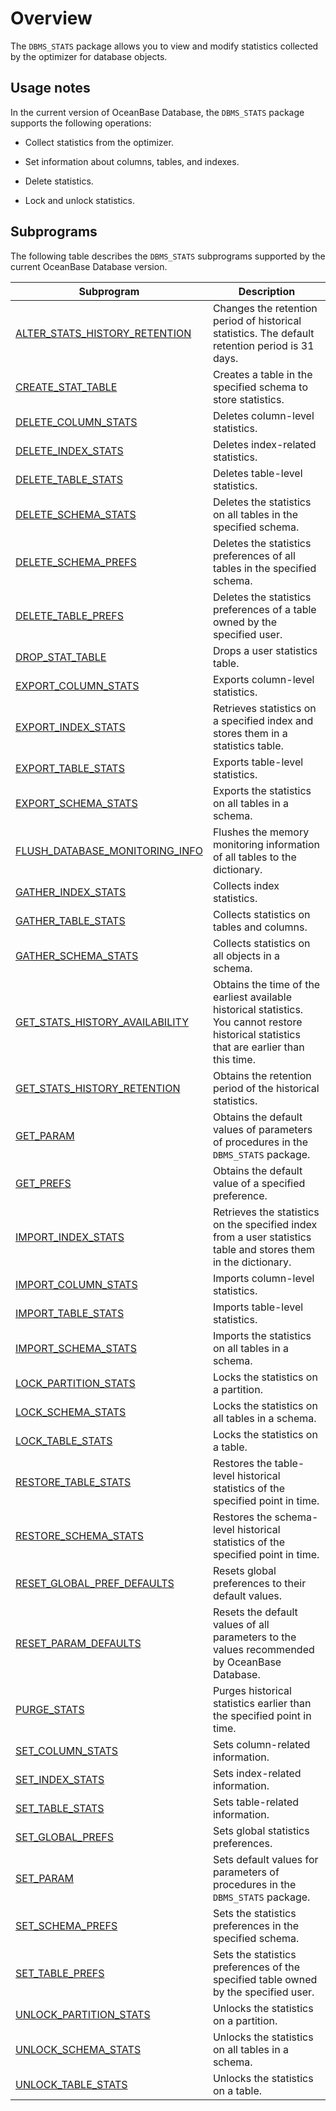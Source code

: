 # Overview

The `DBMS_STATS` package allows you to view and modify statistics collected by the optimizer for database objects.

## Usage notes

In the current version of OceanBase Database, the `DBMS_STATS` package supports the following operations:

* Collect statistics from the optimizer.

* Set information about columns, tables, and indexes.

* Delete statistics.

* Lock and unlock statistics.


## Subprograms

The following table describes the `DBMS_STATS` subprograms supported by the current OceanBase Database version.

| **Subprogram**                                                               | **Description**                                                                                                                             |
|------------------------------------------------------------------------------|---------------------------------------------------------------------------------------------------------------------------------------------|
| [ALTER_STATS_HISTORY_RETENTION](2.alter-stats-history-retention-mysql.md)    | Changes the retention period of historical statistics. The default retention period is 31 days.                                             |
| [CREATE_STAT_TABLE](3.create-stat-table-mysql.md)                            | Creates a table in the specified schema to store statistics.                                                                                |
| [DELETE_COLUMN_STATS](4.delete-column-stats-mysql.md)                        | Deletes column-level statistics.                                                                                                            |
| [DELETE_INDEX_STATS](5.delete-index-stats-mysql.md)                          | Deletes index-related statistics.                                                                                                           |
| [DELETE_TABLE_STATS](6.delete-table-stats-mysql.md)                          | Deletes table-level statistics.                                                                                                             |
| [DELETE_SCHEMA_STATS](7.delete-schema-stats-mysql.md)                        | Deletes the statistics on all tables in the specified schema.                                                                               |
| [DELETE_SCHEMA_PREFS](8.delete-schema-prefs-mysql.md)                        | Deletes the statistics preferences of all tables in the specified schema.                                                                   |
| [DELETE_TABLE_PREFS](9.delete-table-prefs-mysql.md)                          | Deletes the statistics preferences of a table owned by the specified user.                                                                  |
| [DROP_STAT_TABLE](10.drop-stat-table-mysql.md)                               | Drops a user statistics table.                                                                                                              |
| [EXPORT_COLUMN_STATS](11.export-column-stats-mysql.md)                       | Exports column-level statistics.                                                                                                            |
| [EXPORT_INDEX_STATS](12.export-index-stats-mysql.md)                         | Retrieves statistics on a specified index and stores them in a statistics table.                                                            |
| [EXPORT_TABLE_STATS](13.export-table-stats-mysql.md)                         | Exports table-level statistics.                                                                                                             |
| [EXPORT_SCHEMA_STATS](14.export-schema-stats-mysql.md)                       | Exports the statistics on all tables in a schema.                                                                                           |
| [FLUSH_DATABASE_MONITORING_INFO](15.flush-database-monitoring-info-mysql.md) | Flushes the memory monitoring information of all tables to the dictionary.                                                                  |
| [GATHER_INDEX_STATS](16.gather-index-stats-mysql.md)                         | Collects index statistics.                                                                                                                  |
| [GATHER_TABLE_STATS](17.gather-table-stats-mysql.md)                         | Collects statistics on tables and columns.                                                                                                  |
| [GATHER_SCHEMA_STATS](18.gather-schema-stats-mysql.md)                       | Collects statistics on all objects in a schema.                                                                                             |
| [GET_STATS_HISTORY_AVAILABILITY](19.get-stats-history-availability-mysql.md) | Obtains the time of the earliest available historical statistics. You cannot restore historical statistics that are earlier than this time. |
| [GET_STATS_HISTORY_RETENTION](20.get-stats-history-retention-mysql.md)       | Obtains the retention period of the historical statistics.                                                                                  |
| [GET_PARAM](21.get-param-mysql.md)                                           | Obtains the default values of parameters of procedures in the `DBMS_STATS` package.                                                         |
| [GET_PREFS](22.get-prefs-mysql.md)                                           | Obtains the default value of a specified preference.                                                                                        |
| [IMPORT_INDEX_STATS](23.import-index-stats-mysql.md)                         | Retrieves the statistics on the specified index from a user statistics table and stores them in the dictionary.                             |
| [IMPORT_COLUMN_STATS](24.import-column-stats-mysql.md)                       | Imports column-level statistics.                                                                                                            |
| [IMPORT_TABLE_STATS](25.import-table-stats-mysql.md)                         | Imports table-level statistics.                                                                                                             |
| [IMPORT_SCHEMA_STATS](26.import-schema-stats-mysql.md)                       | Imports the statistics on all tables in a schema.                                                                                           |
| [LOCK_PARTITION_STATS](27.lock-partition-stats-mysql.md)                     | Locks the statistics on a partition.                                                                                                        |
| [LOCK_SCHEMA_STATS](28.lock-schema-stats-mysql.md)                           | Locks the statistics on all tables in a schema.                                                                                             |
| [LOCK_TABLE_STATS](29.lock-table-stats-mysql.md)                             | Locks the statistics on a table.                                                                                                            |
| [RESTORE_TABLE_STATS](30.restore-table-stats-mysql.md)                       | Restores the table-level historical statistics of the specified point in time.                                                              |
| [RESTORE_SCHEMA_STATS](31.restore-schema-stats-mysql.md)                     | Restores the schema-level historical statistics of the specified point in time.                                                             |
| [RESET_GLOBAL_PREF_DEFAULTS](32.reset-global-pref-defaults-mysql.md)         | Resets global preferences to their default values.                                                                                          |
| [RESET_PARAM_DEFAULTS](33.reset-param-defaults-mysql.md)                     | Resets the default values of all parameters to the values recommended by OceanBase Database.                                                |
| [PURGE_STATS](34.purge-stats-mysql.md)                                       | Purges historical statistics earlier than the specified point in time.                                                                      |
| [SET_COLUMN_STATS](35.set-column-stats-mysql.md)                             | Sets column-related information.                                                                                                            |
| [SET_INDEX_STATS](36.set-index-stats-mysql.md)                               | Sets index-related information.                                                                                                             |
| [SET_TABLE_STATS](37.set-table-stats-mysql.md)                               | Sets table-related information.                                                                                                             |
| [SET_GLOBAL_PREFS](38.set-global-prefs-mysql.md)                             | Sets global statistics preferences.                                                                                                         |
| [SET_PARAM](39.set-param-mysql.md)                                           | Sets default values for parameters of procedures in the `DBMS_STATS` package.                                                               |
| [SET_SCHEMA_PREFS](40.set-schema-prefs-mysql.md)                             | Sets the statistics preferences in the specified schema.                                                                                    |
| [SET_TABLE_PREFS](41.set-table-prefs-mysql.md)                               | Sets the statistics preferences of the specified table owned by the specified user.                                                         |
| [UNLOCK_PARTITION_STATS](42.unlock-partition-stats-mysql.md)                 | Unlocks the statistics on a partition.                                                                                                      |
| [UNLOCK_SCHEMA_STATS](43.unlock-schema-stats-mysql.md)                       | Unlocks the statistics on all tables in a schema.                                                                                           |
| [UNLOCK_TABLE_STATS](44.unlock-table-stats-mysql.md)                         | Unlocks the statistics on a table.                                                                                                          |


